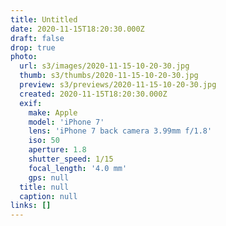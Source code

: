 ```yaml
---
title: Untitled
date: 2020-11-15T18:20:30.000Z
draft: false
drop: true
photo:
  url: s3/images/2020-11-15-10-20-30.jpg
  thumb: s3/thumbs/2020-11-15-10-20-30.jpg
  preview: s3/previews/2020-11-15-10-20-30.jpg
  created: 2020-11-15T18:20:30.000Z
  exif:
    make: Apple
    model: 'iPhone 7'
    lens: 'iPhone 7 back camera 3.99mm f/1.8'
    iso: 50
    aperture: 1.8
    shutter_speed: 1/15
    focal_length: '4.0 mm'
    gps: null
  title: null
  caption: null
links: []
---
```

